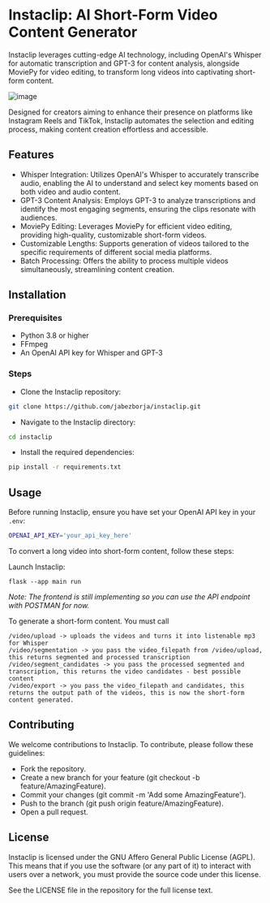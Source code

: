 # Instaclip: AI Short-Form Video Content Generator

Instaclip leverages cutting-edge AI technology, including OpenAI's Whisper for automatic transcription and GPT-3 for content analysis, alongside MoviePy for video editing, to transform long videos into captivating short-form content.

![image](https://github.com/jabezborja/instaclip/assets/64759159/36877542-c6d8-4347-b762-d5e06b4adf9c)

Designed for creators aiming to enhance their presence on platforms like Instagram Reels and TikTok, Instaclip automates the selection and editing process, making content creation effortless and accessible.

## Features
* Whisper Integration: Utilizes OpenAI's Whisper to accurately transcribe audio, enabling the AI to understand and select key moments based on both video and audio content.
* GPT-3 Content Analysis: Employs GPT-3 to analyze transcriptions and identify the most engaging segments, ensuring the clips resonate with audiences.
* MoviePy Editing: Leverages MoviePy for efficient video editing, providing high-quality, customizable short-form videos.
* Customizable Lengths: Supports generation of videos tailored to the specific requirements of different social media platforms.
* Batch Processing: Offers the ability to process multiple videos simultaneously, streamlining content creation.

## Installation

### Prerequisites
* Python 3.8 or higher
* FFmpeg
* An OpenAI API key for Whisper and GPT-3

### Steps
* Clone the Instaclip repository:

```bash
git clone https://github.com/jabezborja/instaclip.git
```

* Navigate to the Instaclip directory:
```bash
cd instaclip
```

* Install the required dependencies:
```bash
pip install -r requirements.txt
```

## Usage
Before running Instaclip, ensure you have set your OpenAI API key in your `.env`:
```bash
OPENAI_API_KEY='your_api_key_here'
```

To convert a long video into short-form content, follow these steps:

Launch Instaclip:
```
flask --app main run
```

*Note: The frontend is still implementing so you can use the API endpoint with POSTMAN for now.*

To generate a short-form content. You must call

```
/video/upload -> uploads the videos and turns it into listenable mp3 for Whisper
/video/segmentation -> you pass the video_filepath from /video/upload, this returns segmented and processed transcription
/video/segment_candidates -> you pass the processed segmented and transcription, this returns the video candidates - best possible content
/video/export -> you pass the video_filepath and candidates, this returns the output path of the videos, this is now the short-form content generated.
```

## Contributing
We welcome contributions to Instaclip. To contribute, please follow these guidelines:

* Fork the repository.
* Create a new branch for your feature (git checkout -b feature/AmazingFeature).
* Commit your changes (git commit -m 'Add some AmazingFeature').
* Push to the branch (git push origin feature/AmazingFeature).
* Open a pull request.

## License

Instaclip is licensed under the GNU Affero General Public License (AGPL). This means that if you use the software (or any part of it) to interact with users over a network, you must provide the source code under this license.

See the LICENSE file in the repository for the full license text.
